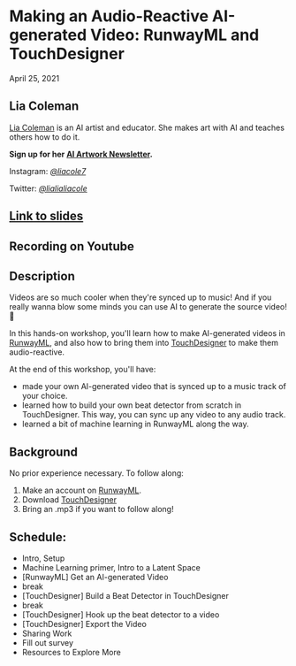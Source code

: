 Making an Audio-Reactive AI-generated Video: RunwayML and TouchDesigner
=====================================================
April 25, 2021

Lia Coleman
-------------
[Lia Coleman](https://www.liacoleman.com) is an AI artist and educator. She makes art with AI and teaches others how to do it.

**Sign up for her [AI Artwork Newsletter](https://makeaiart.substack.com/).**

Instagram: *[@liacole7](https://instagram.com/liacole7)*

Twitter: *[@lialialiacole](https://twitter.com/lialialiacole)*

## [Link to slides](https://docs.google.com/presentation/d/1cV0wFDm6t47Cgh37UO5u_nWuwvRmf6DQkmJxLdmZvd4/edit?usp=sharing)

## Recording on Youtube

## Description

Videos are so much cooler when they're synced up to music! And if you really wanna blow some minds you can use AI to generate the source video! 🤯

In this hands-on workshop, you'll learn how to make AI-generated videos in [RunwayML](https://runwayml.com), and also how to bring them into [TouchDesigner](https://derivative.ca/) to make them audio-reactive.

At the end of this workshop, you'll have:

- made your own AI-generated video that is synced up to a music track of your choice.
- learned how to build your own beat detector from scratch in TouchDesigner. This way, you can sync up any video to any audio track.
- learned a bit of machine learning in RunwayML along the way.

## Background

No prior experience necessary. To follow along:

1. Make an account on [RunwayML](https://runwayml.com).
2. Download [TouchDesigner](https://derivative.ca/)
3. Bring an .mp3 if you want to follow along!

## Schedule:

- Intro, Setup
- Machine Learning primer, Intro to a Latent Space
- [RunwayML] Get an AI-generated Video
- break
- [TouchDesigner] Build a Beat Detector in TouchDesigner
- break
- [TouchDesigner] Hook up the beat detector to a video
- [TouchDesigner] Export the Video
- Sharing Work
- Fill out survey
- Resources to Explore More
